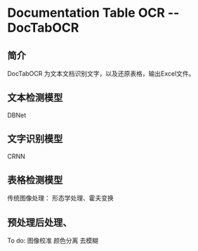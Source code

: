 # Documentation Table OCR -- DocTabOCR

## 简介
DocTabOCR 为文本文档识别文字，以及还原表格，输出Excel文件。

## 文本检测模型
DBNet

## 文字识别模型
CRNN

## 表格检测模型
传统图像处理： 形态学处理、霍夫变换

## 预处理后处理、
To do:
图像校准
颜色分离
去模糊